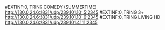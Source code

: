 #EXTINF:0, TRING COMEDY (SUMMERTIME)
http://130.0.24.6:2831/udp/239.101.101.5:2345
#EXTINF:0, TRING 3+
http://130.0.24.6:2831/udp/239.101.101.6:2345
#EXTINF:0, TRING LIVING HD
http://130.0.24.6:2831/udp/239.101.41.11:2345
